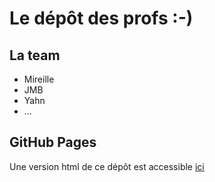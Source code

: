 # Le dépôt des profs :-)

## La team

- Mireille
- JMB
- Yahn
- ...

## GitHub Pages

Une version html de ce dépôt est accessible [ici](https://IUT-DEPT-INFO-UCA.github.io/lp-dam-gp-profs)